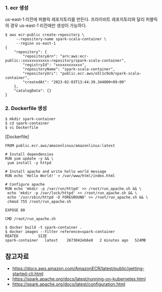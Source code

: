 
### 1. ecr 생성 ###

us-east-1 리전에 퍼블릭 레포지토리를 만든다. 프라이비트 레포지토리와 달리 퍼블릭의 경우 us-east-1 리전에만 생성이 가능하다.
```
$ aws ecr-public create-repository \
     --repository-name spark-scala-container \
     --region us-east-1     
{
    "repository": {
        "repositoryArn": "arn:aws:ecr-public::xxxxxxxxxxxx:repository/spark-scala-container",
        "registryId": "xxxxxxxxxxxx",
        "repositoryName": "spark-scala-container",
        "repositoryUri": "public.ecr.aws/o5l1c9o9/spark-scala-container",
        "createdAt": "2023-02-03T13:44:39.344000+09:00"
    },
    "catalogData": {}
}     
```

### 2. Dockerfile 생성 ###

```
$ mkdir spark-container
$ cd spark-container
$ vi Dockerfile
```
[Dockerfile]
```
FROM public.ecr.aws/amazonlinux/amazonlinux:latest

# Install dependencies
RUN yum update -y && \
 yum install -y httpd

# Install apache and write hello world message
RUN echo 'Hello World!' > /var/www/html/index.html

# Configure apache
RUN echo 'mkdir -p /var/run/httpd' >> /root/run_apache.sh && \
 echo 'mkdir -p /var/lock/httpd' >> /root/run_apache.sh && \
 echo '/usr/sbin/httpd -D FOREGROUND' >> /root/run_apache.sh && \
 chmod 755 /root/run_apache.sh

EXPOSE 80

CMD /root/run_apache.sh
```

```
$ docker build -t spark-container .
$ docker images --filter reference=spark-container
REATED         SIZE
spark-container   latest    2673042eb6e8   2 minutes ago   524MB
```






## 참고자료 ##
* https://docs.aws.amazon.com/AmazonECR/latest/public/getting-started-cli.html
*  https://spark.apache.org/docs/latest/running-on-kubernetes.html
*  https://spark.apache.org/docs/latest/configuration.html
